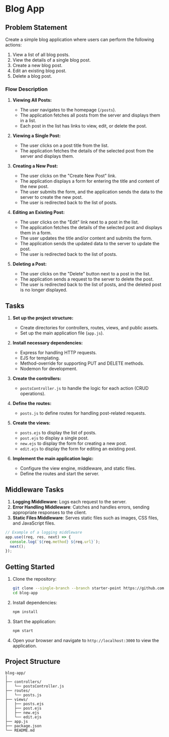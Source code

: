 # Blog App

## Problem Statement

Create a simple blog application where users can perform the following actions:

1. View a list of all blog posts.
2. View the details of a single blog post.
3. Create a new blog post.
4. Edit an existing blog post.
5. Delete a blog post.

### Flow Description

1. **Viewing All Posts:**

   - The user navigates to the homepage (`/posts`).
   - The application fetches all posts from the server and displays them in a list.
   - Each post in the list has links to view, edit, or delete the post.

2. **Viewing a Single Post:**

   - The user clicks on a post title from the list.
   - The application fetches the details of the selected post from the server and displays them.

3. **Creating a New Post:**

   - The user clicks on the "Create New Post" link.
   - The application displays a form for entering the title and content of the new post.
   - The user submits the form, and the application sends the data to the server to create the new post.
   - The user is redirected back to the list of posts.

4. **Editing an Existing Post:**

   - The user clicks on the "Edit" link next to a post in the list.
   - The application fetches the details of the selected post and displays them in a form.
   - The user updates the title and/or content and submits the form.
   - The application sends the updated data to the server to update the post.
   - The user is redirected back to the list of posts.

5. **Deleting a Post:**
   - The user clicks on the "Delete" button next to a post in the list.
   - The application sends a request to the server to delete the post.
   - The user is redirected back to the list of posts, and the deleted post is no longer displayed.

## Tasks

1. **Set up the project structure:**

   - Create directories for controllers, routes, views, and public assets.
   - Set up the main application file (`app.js`).

2. **Install necessary dependencies:**

   - Express for handling HTTP requests.
   - EJS for templating.
   - Method-override for supporting PUT and DELETE methods.
   - Nodemon for development.

3. **Create the controllers:**

   - `postsController.js` to handle the logic for each action (CRUD operations).

4. **Define the routes:**

   - `posts.js` to define routes for handling post-related requests.

5. **Create the views:**

   - `posts.ejs` to display the list of posts.
   - `post.ejs` to display a single post.
   - `new.ejs` to display the form for creating a new post.
   - `edit.ejs` to display the form for editing an existing post.

6. **Implement the main application logic:**

   - Configure the view engine, middleware, and static files.
   - Define the routes and start the server.

## Middleware Tasks

1. **Logging Middleware**: Logs each request to the server.
2. **Error Handling Middleware**: Catches and handles errors, sending appropriate responses to the client.
3. **Static Files Middleware**: Serves static files such as images, CSS files, and JavaScript files.

```javascript
// Example of a logging middleware
app.use((req, res, next) => {
  console.log(`${req.method} ${req.url}`);
  next();
});
```

## Getting Started

1. Clone the repository:

   ```bash
   git clone --single-branch --branch starter-point https://github.com/MazenChaouch/blog-app.git
   cd blog-app
   ```

2. Install dependencies:

   ```bash
   npm install
   ```

3. Start the application:

   ```bash
   npm start
   ```

4. Open your browser and navigate to `http://localhost:3000` to view the application.

## Project Structure

```
blog-app/
│
├── controllers/
│   └── postsController.js
├── routes/
│   └── posts.js
├── views/
│   ├── posts.ejs
│   ├── post.ejs
│   ├── new.ejs
│   └── edit.ejs
├── app.js
├── package.json
└── README.md
```

